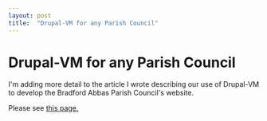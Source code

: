 ```yaml
---
layout: post
title:  "Drupal-VM for any Parish Council"
---
```


# Drupal-VM for any Parish Council

I'm adding more detail to the article I wrote describing our use of Drupal-VM to develop the Bradford Abbas Parish Council's website.

Please see [this page.]("/drupalbapc")
